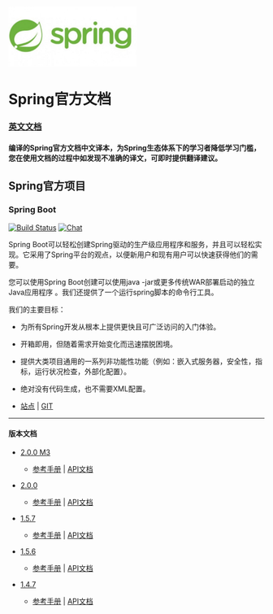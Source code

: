 <img src="img/Sping_Logo.jpg" width="50%" height="50%" />

# Spring官方文档

### [英文文档](README.md)

#### 编译的Spring官方文档中文译本，为Spring生态体系下的学习者降低学习门槛，您在使用文档的过程中如发现不准确的译文，可即时提供翻译建议。

## Spring官方项目

### Spring Boot
[![Build Status](https://ci.spring.io/api/v1/teams/spring-boot/pipelines/spring-boot/jobs/build/badge)](https://ci.spring.io/teams/spring-boot/pipelines/spring-boot?groups=Build")   [![Chat](https://badges.gitter.im/JoinChat.svg)](https://gitter.im/spring-projects/spring-boot?utm_source=badge&utm_medium=badge&utm_campaign=pr-badge&utm_content=badge")

Spring Boot可以轻松创建Spring驱动的生产级应用程序和服务，并且可以轻松实现。它采用了Spring平台的观点，以便新用户和现有用户可以快速获得他们的需要。

您可以使用Spring Boot创建可以使用java -jar或更多传统WAR部署启动的独立Java应用程序 。我们还提供了一个运行spring脚本的命令行工具。

我们的主要目标：

* 为所有Spring开发从根本上提供更快且可广泛访问的入门体验。
* 开箱即用，但随着需求开始变化而迅速摆脱困境。
* 提供大类项目通用的一系列非功能性功能（例如：嵌入式服务器，安全性，指标，运行状况检查，外部化配置）。
* 绝对没有代码生成，也不需要XML配置。

* [站点](https://spring.io/projects/spring-boot) | [GIT](https://github.com/spring-projects/spring-boot)
-------
#### 版本文档
* [2.0.0 M3](https://github.com/caojiele/Spring-official-reference/blob/master/Spring-Boot/version/documents/2.0.0.M3)
  * [参考手册](https://github.com/caojiele/Spring-official-reference/blob/master/Spring-Boot/version/documents/2.0.0.M3/guide.md) | [API文档](https://github.com/caojiele/Spring-official-reference/blob/master/Spring-Boot/version/documents/2.0.0.M3/API.md)
  
* [2.0.0](https://github.com/caojiele/Spring-official-reference/blob/master/Spring-Boot/version/documents/2.0.0)
  * [参考手册](https://github.com/caojiele/Spring-official-reference/blob/master/Spring-Boot/version/documents/2.0.0/guide.md) | [API文档](https://github.com/caojiele/Spring-official-reference/blob/master/Spring-Boot/version/documents/2.0.0/API.md)

* [1.5.7](https://github.com/caojiele/Spring-official-reference/blob/master/Spring-Boot/version/documents/1.5.7)
  * [参考手册](https://github.com/caojiele/Spring-official-reference/blob/master/Spring-Boot/version/documents/1.5.7/guide.md) | [API文档](https://github.com/caojiele/Spring-official-reference/blob/master/Spring-Boot/version/documents/1.5.7/API.md)
  
* [1.5.6](https://github.com/caojiele/Spring-official-reference/blob/master/Spring-Boot/version/documents/1.5.6)
  * [参考手册](https://github.com/caojiele/Spring-official-reference/blob/master/Spring-Boot/version/documents/1.5.6/guide.md) | [API文档](https://github.com/caojiele/Spring-official-reference/blob/master/Spring-Boot/version/documents/1.5.6/API.md)
  
* [1.4.7](https://github.com/caojiele/Spring-official-reference/blob/master/Spring-Boot/version/documents/1.4.7)
  * [参考手册](https://github.com/caojiele/Spring-official-reference/blob/master/Spring-Boot/version/documents/1.4.7/guide.md) | [API文档](https://github.com/caojiele/Spring-official-reference/blob/master/Spring-Boot/version/documents/1.4.7/API.md)

